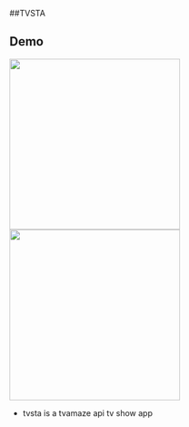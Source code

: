 ##TVSTA
## Demo
<!-- ![Screenshot_20220228_141245](https://user-images.githubusercontent.com/82495260/155977098-000f42e2-1137-4cc2-a2f1-9a8b33de8a76.png) -->
<!-- ![Screenshot_20220228_141218](https://user-images.githubusercontent.com/82495260/155977217-5466780b-025d-483d-8651-6dc163e7e19e.png) -->

<img src="https://user-images.githubusercontent.com/82495260/155977098-000f42e2-1137-4cc2-a2f1-9a8b33de8a76.png" width="300" />     <img src="https://user-images.githubusercontent.com/82495260/155977217-5466780b-025d-483d-8651-6dc163e7e19e.png" width="300" />
- tvsta is a tvamaze api tv show app
